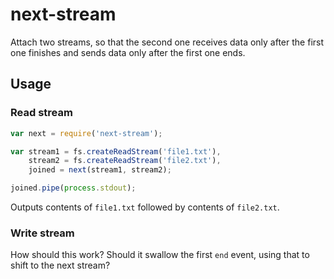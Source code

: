 next-stream
===========

Attach two streams, so that the second one receives data only after the first one finishes and sends data only after the first one ends.


## Usage

### Read stream

```javascript
var next = require('next-stream');

var stream1 = fs.createReadStream('file1.txt'),
    stream2 = fs.createReadStream('file2.txt'),
    joined = next(stream1, stream2);

joined.pipe(process.stdout);
```

Outputs contents of `file1.txt` followed by contents of `file2.txt`.


### Write stream

How should this work?  Should it swallow the first `end` event, using that
to shift to the next stream?
